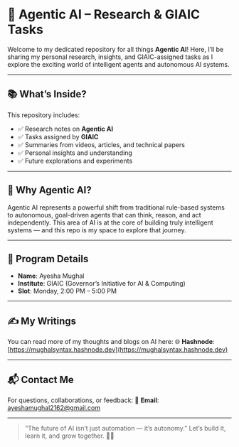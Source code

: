 # 🚀 Agentic AI – Research & GIAIC Tasks

Welcome to my dedicated repository for all things **Agentic AI**!
Here, I’ll be sharing my personal research, insights, and GIAIC-assigned tasks as I explore the exciting world of intelligent agents and autonomous AI systems.

---

## 📚 What’s Inside?

This repository includes:

* ✅ Research notes on **Agentic AI**
* ✅ Tasks assigned by **GIAIC**
* ✅ Summaries from videos, articles, and technical papers
* ✅ Personal insights and understanding
* ✅ Future explorations and experiments

---

## 🧠 Why Agentic AI?

Agentic AI represents a powerful shift from traditional rule-based systems to autonomous, goal-driven agents that can think, reason, and act independently. This area of AI is at the core of building truly intelligent systems — and this repo is my space to explore that journey.

---

## 🏫 Program Details

* **Name**: Ayesha Mughal
* **Institute**: GIAIC (Governor’s Initiative for AI & Computing)
* **Slot**: Monday, 2:00 PM – 5:00 PM

---

## ✍️ My Writings

You can read more of my thoughts and blogs on AI here:
🌐 **Hashnode**: [https://mughalsyntax.hashnode.dev](https://mughalsyntax.hashnode.dev)

---

## 📬 Contact Me

For questions, collaborations, or feedback:
📧 **Email**: [ayeshamughal2162@gmail.com](mailto:ayeshamughal2162@gmail.com)

---

> “The future of AI isn’t just automation — it’s autonomy.”
> Let’s build it, learn it, and grow together. 🤖✨

